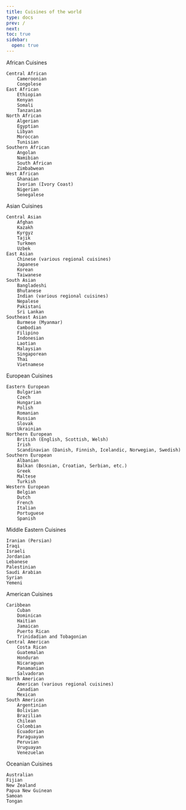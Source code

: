 ```yaml
---
title: Cuisines of the world
type: docs
prev: /
next: 
toc: true
sidebar:
  open: true
---
```


African Cuisines

    Central African
        Cameroonian
        Congolese
    East African
        Ethiopian
        Kenyan
        Somali
        Tanzanian
    North African
        Algerian
        Egyptian
        Libyan
        Moroccan
        Tunisian
    Southern African
        Angolan
        Namibian
        South African
        Zimbabwean
    West African
        Ghanaian
        Ivorian (Ivory Coast)
        Nigerian
        Senegalese

Asian Cuisines

    Central Asian
        Afghan
        Kazakh
        Kyrgyz
        Tajik
        Turkmen
        Uzbek
    East Asian
        Chinese (various regional cuisines)
        Japanese
        Korean
        Taiwanese
    South Asian
        Bangladeshi
        Bhutanese
        Indian (various regional cuisines)
        Nepalese
        Pakistani
        Sri Lankan
    Southeast Asian
        Burmese (Myanmar)
        Cambodian
        Filipino
        Indonesian
        Laotian
        Malaysian
        Singaporean
        Thai
        Vietnamese

European Cuisines

    Eastern European
        Bulgarian
        Czech
        Hungarian
        Polish
        Romanian
        Russian
        Slovak
        Ukrainian
    Northern European
        British (English, Scottish, Welsh)
        Irish
        Scandinavian (Danish, Finnish, Icelandic, Norwegian, Swedish)
    Southern European
        Albanian
        Balkan (Bosnian, Croatian, Serbian, etc.)
        Greek
        Maltese
        Turkish
    Western European
        Belgian
        Dutch
        French
        Italian
        Portuguese
        Spanish

Middle Eastern Cuisines

    Iranian (Persian)
    Iraqi
    Israeli
    Jordanian
    Lebanese
    Palestinian
    Saudi Arabian
    Syrian
    Yemeni

American Cuisines

    Caribbean
        Cuban
        Dominican
        Haitian
        Jamaican
        Puerto Rican
        Trinidadian and Tobagonian
    Central American
        Costa Rican
        Guatemalan
        Honduran
        Nicaraguan
        Panamanian
        Salvadoran
    North American
        American (various regional cuisines)
        Canadian
        Mexican
    South American
        Argentinian
        Bolivian
        Brazilian
        Chilean
        Colombian
        Ecuadorian
        Paraguayan
        Peruvian
        Uruguayan
        Venezuelan

Oceanian Cuisines

    Australian
    Fijian
    New Zealand
    Papua New Guinean
    Samoan
    Tongan